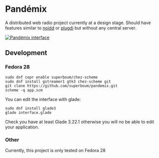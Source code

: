 Pandémix
========

A distributed web radio project currently at a design stage.
Should have features similar to [noidd](https://noidd.com/#/home) or [plugdj](https://plug.dj/) but without any central server.

[![Pandémix interface](https://cloud.deuxfleurs.fr/f/fc9b5cd5a660472286b0/?dl=1)](https://cloud.deuxfleurs.fr/f/fc9b5cd5a660472286b0/?dl=1)

## Development

### Fedora 28

```
sudo dnf copr enable superboum/chez-scheme 
sudo dnf install gstreamer1 gtk3 chez-scheme git
git clone https://github.com/superboum/pandemix.git
scheme -q app.scm
```

You can edit the interface with glade:

```
sudo dnf install glade3
glade interface.glade
```

Check you have at least Glade 3.22.1 otherwise you will no be able to edit your application.

### Other

Currently, this project is only tested on Fedora 28
